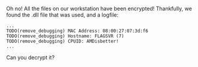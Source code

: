 Oh no! All the files on our workstation have been encrypted! Thankfully, we
found the .dll file that was used, and a logfile:

```
...
TODO(remove_debugging) MAC Address: 08:00:27:07:3d:f6
TODO(remove_debugging) Hostname: FLAGSVR (7)
TODO(remove_debugging) CPUID: AMDisbetter!
...
```

Can you decrypt it?
